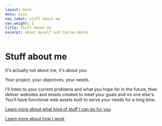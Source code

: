 ```yaml
---
layout: main
menu: main
nav_label: stuff about me
nav_weight: 1
title: Stuff about me
excerpt: about myself and Cactus.Works
---
```


# Stuff about me

It's actually not about me, it's about you:

Your project, your objectives, your needs.

I'll listen to your current problems and what you hope for in the future, then deliver websites and emails created to meet your goals and no one else's.  You'll have functional web assets built to serve your needs for a long time. 


[Learn more about what kind of stuff I can do for you](/services.html)

[Learn more about how I work](/process.html)